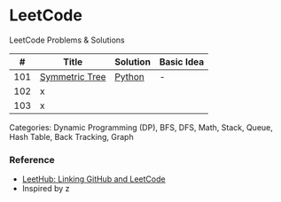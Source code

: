 # LeetCode
LeetCode Problems & Solutions

| # | Title | Solution | Basic Idea |
|---| ----- | -------- | ---------- |
|101|[Symmetric Tree](https://leetcode.com/problems/symmetric-tree/) | [Python](./101-symmetric-tree)|-|
|102|x
|103|x

Categories: Dynamic Programming (DP), BFS, DFS, Math, Stack, Queue, Hash Table, Back Tracking, Graph


### Reference
- [LeetHub: Linking GitHub and LeetCode](https://github.com/QasimWani/LeetHub)
- Inspired by 
z
